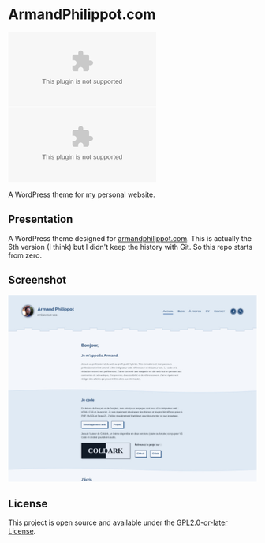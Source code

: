 # ArmandPhilippot.com

![GitHub License](https://img.shields.io/github/license/ArmandPhilippot/armandphilippot.com?logo=Github&style=for-the-badge) ![GitHub package.json version](https://img.shields.io/github/package-json/v/ArmandPhilippot/armandphilippot.com?logo=Github&style=for-the-badge)

A WordPress theme for my personal website.

## Presentation

A WordPress theme designed for [armandphilippot.com](https://www.armandphilippot.com). This is actually the 6th version (I think) but I didn't keep the history with Git. So this repo starts from zero.

## Screenshot

![Preview](./screenshot.png)

## License

This project is open source and available under the [GPL2.0-or-later License](https://github.com/ArmandPhilippot/armandphilippot.com/blob/master/LICENSE).
